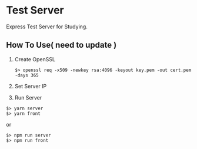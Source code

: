 # Test Server

Express Test Server for Studying.

## How To Use( need to update )

1. Create OpenSSL

   ```terminal
   $> openssl req -x509 -newkey rsa:4096 -keyout key.pem -out cert.pem -days 365
   ```

2. Set Server IP

3. Run Server

```terminal
$> yarn server
$> yarn front
```

or

```terminal
$> npm run server
$> npm run front
```
